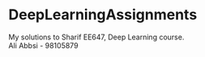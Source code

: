 # DeepLearningAssignments
My solutions to Sharif EE647, Deep Learning course.  
Ali Abbsi - 98105879
